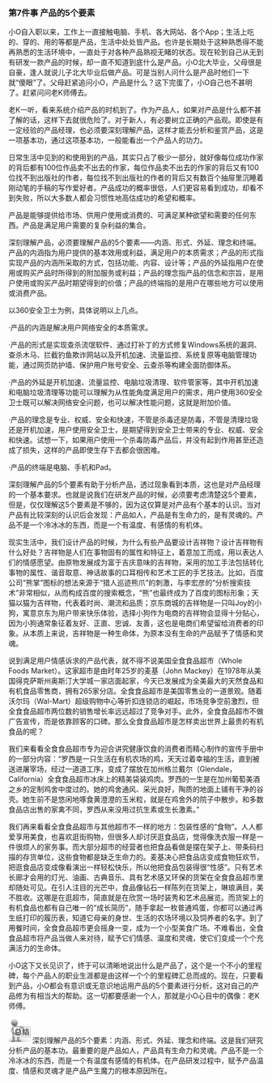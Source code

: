 ### 第7件事 产品的5个要素

小O自入职以来，工作上一直接触电脑、手机、各大网站、各个App；生活上吃的、穿的、用的等都是产品，生活中处处皆产品。也许是长期处于这种熟悉得不能再熟悉的生活环境中，一直处于对各种产品熟视无睹的状态。现在轮到自己从无到有研发一款产品的时候，却一直不知道到底什么是产品。小O北大毕业，父母很是自豪，逢人就说儿子北大毕业后做产品。可是当别人问什么是产品时他们一下就“傻眼”了。父母赶紧追问小O，产品是什么？这下完蛋了，小O自己也不甚明了。赶紧问问老K师傅去。

老K一听，看来系统介绍产品的时机到了。作为产品人，如果对产品是什么都不甚了解的话，这样下去就很危险了。对于新人，有必要树立正确的产品观。即使是有一定经验的产品经理，也必须要深刻理解产品，这样才能去分析和鉴赏产品，这是一项基本功，通过这项基本功，一般能看出一个产品人的功力。

日常生活中见到的和使用到的产品，其实只占了极少一部分，就好像每位成功作家的背后都有100位作品卖不出去的作家，每位作品卖不出去的作家的背后又有100位找不到出版社的作者，每位找不到出版社的作者的背后又有数百个抽屉里沉睡着刚动笔的手稿的写作爱好者。产品成功的概率很低，人们更容易看到成功，却看不到失败，所以大多数人都会习惯性地高估成功的希望和概率。

产品是能够提供给市场、供用户使用或消费的、可满足某种欲望和需要的任何东西。产品是满足用户需要的复杂利益的集合。

深刻理解产品，必须要理解产品的5个要素——内涵、形式、外延、理念和终端。产品的内涵指为用户提供的基本效用或利益，满足用户的本质需求；产品的形式指实现产品的内涵所采取的方式，包括功能、内容、设计等；产品的外延指用户在使用或购买产品时所得到的附加服务或利益；产品的理念指产品的信念和宗旨，是用户使用或购买产品时期望得到的价值；产品的终端指的是用户在哪些地方可以使用或消费产品。

以360安全卫士为例，具体说明以上几点。

·产品的内涵是解决用户网络安全的本质需求。

·产品的形式是实现查杀流氓软件、通过打补丁的方式修复Windows系统的漏洞、查杀木马、拦截钓鱼欺诈网站以及开机加速、流量监控、系统复原等电脑管理功能，通过网页防护墙、保护用户账号安全、云查杀等构建全面防御体系。

·产品的外延是开机加速、流量监控、电脑垃圾清理、软件管家等，其中开机加速和电脑垃圾清理等功能可以理解为从性能角度满足用户的需求，用户使用360安全卫士既可以解决网络安全问题，也可以解决性能问题，这就是附加价值。

·产品的理念是专业、权威、安全和快速，不管是杀毒还是防毒，不管是清理垃圾还是开机加速，用户使用安全卫士，是期望得到安全卫士带来的专业、权威、安全和快速。试想一下，如果用户使用一个杀毒防毒产品后，并没有起到作用甚至还造成了损失，这样的产品即使生存下去都会很困难。

·产品的终端是电脑、手机和Pad。

深刻理解产品的5个要素有助于分析产品，透过现象看到本质，这也是对产品经理的一个基本要求。也就是说我们在研发产品的时候，必须要考虑清楚这5个要素，但是，仅仅理解这5个要素是不够的，因为这仅算是对产品有个基本的认识。当对产品有比较深刻的认识后会发现：产品如人，产品是有生命力的，是有灵魂的。产品不是一个冷冰冰的东西，而是一个有温度、有感情的有机体。

现实生活中，我们设计产品的时候，为什么有些产品要设计吉祥物？设计吉祥物有什么好处？吉祥物是人们在事物固有的属性和特征上，着意加工而成，用以表达人们的情感愿望。由原物发展成为富于吉庆意味的吉祥物，采用的加工手法包括转化事物的属性、谐音取意、神话故事的口耳相传和艺术工匠的手艺技法。比如，百度公司“熊掌”图标的想法来源于“猎人巡迹熊爪”的刺激，与李宏彦的“分析搜索技术”非常相似，从而构成百度的搜索概念，“熊”也最终成为了百度的图标形象；天猫以猫为吉祥物，代表着时尚、潮流和品质；京东商城的吉祥物是一只叫Joy的小狗，寓意京东为用户带来快乐体验，选择小狗作为电商的吉祥物会显得十分贴心，因为小狗通常象征着友好、正直、忠诚、友善，这也是电商们希望留给消费者的印象。从本质上来说，吉祥物是一种生命体，为原本没有生命的产品赋予了情感和灵魂。

说到满足用户情感诉求的产品代表，就不得不说美国全食食品超市（Whole Foods Market）。这家超市是由时年25岁的麦基（John Mackey）在1978年从美国得克萨斯州奥斯汀大学城一家店面起家，今天已发展成为全美最大的天然食品和有机食品零售商，拥有265家分店。全食食品超市是美国零售业的一道景观。随着沃尔玛（Wal-Mart）超级购物中心等折扣连锁店的崛起，市场竞争空前激烈，但全食食品超市两位数的销售增长率远远超过了竞争对手。此外，全食食品超市不做广告宣传，而是依靠顾客的口碑。那么全食食品超市是怎样卖出世界上最贵的有机食品的呢？

我们来看看全食食品超市专为迎合讲究健康饮食的消费者而精心制作的宣传手册中的一部分内容：“罗西是一只生活在有机农场的鸡，天天过着幸福的生活，直到被送进屠宰场，经过一道道工序，变成了摆放在加州格兰戴尔（Glendale，California）全食食品超市冰床上的精美袋装鸡肉。罗西的一生是在加州葡萄美酒之乡的定制鸡舍中度过的。她的鸡舍通风、采光良好，陶质的地面上铺有干净的谷壳。她生前不是悠闲地啄食黄澄澄的玉米粒，就是在鸡舍外的院子中散步。和多数食品店出售的家禽不同，罗西从来没用过抗生素或生长激素。”

我们再来看看全食食品超市与其他超市不一样的地方：包装性感的“食物”。人人都爱享用美食，也喜欢逛街购物，但很多人却讨厌逛食品店，觉得像洗衣服一样是一件很烦人的家务事。而大部分超市的经营者也把食品看做是摆在架子上、带条码扫描的存货单位，这些食物都是缺乏生命力的。麦基决心把食品店变成食物狂欢节，把逛食品店变成像看演出一样轻松快乐，所以他把食品包装得很“性感”。只有艺术长廊才会用的灯光、油画、古典音乐、具有艺术感又环保的货架在全食食品超市里却随处可见。在引人注目的光芒中，食品像钻石一样陈列在货架上，琳琅满目，美不胜收。这哪是在逛超市，简直就是在欣赏一场时装秀和艺术品展览。而货架上的有机食品也都有自己唯一的“成长简历”，随手拿起一枚普通鸡蛋，你都可以通过再生纸打印的履历表，知道它母亲的身世、生活的农场环境以及饲养者的名字。到了用餐时间，全食食品超市更会摇身一变，成为一个小型美食广场。不难看出，全食食品超市将产品当做人来对待，赋予它们情感、温度和灵魂，使它们变成一个个充满活力的生命体。

小O这下又长见识了，终于可以清晰地说出什么是产品了，这个是一个不小的里程碑，每个产品人的职业生涯都是由这样一个个的里程碑汇总而成的。现在，只要看到产品，小O都会有意识或无意识地运用产品的5个要素进行分析，这对自己的产品修为有相当大的帮助。这一切都要感谢一个人，那就是小O心目中的偶像：老K师傅。

![](images/image01559.jpeg)深刻理解产品的5个要素：内涵、形式、外延、理念和终端。这是我们研究分析产品的基本功。最重要的是产品如人，产品具有生命力和灵魂。产品不是一个冷冰冰的东西，而是一个有温度有感情的有机体。在产品研发过程中，赋予产品温度、情感和灵魂才是产品产生魔力的根本原因所在。

